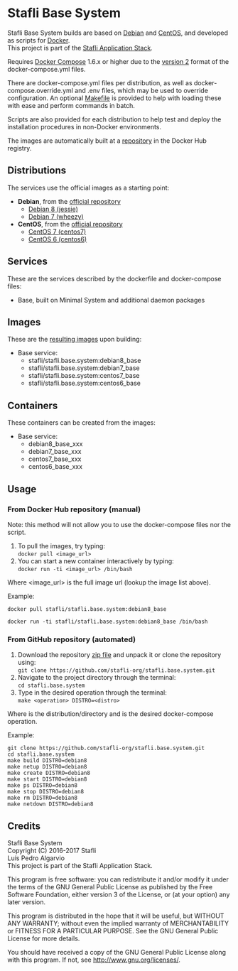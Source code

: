 # Stafli Base System
Stafli Base System builds are based on [Debian](https://www.debian.org/) and [CentOS](https://www.centos.org/), and developed as scripts for [Docker](https://www.docker.com/).  
This project is part of the [Stafli Application Stack](https://github.com/stafli-org/).

Requires [Docker Compose](https://docs.docker.com/compose/) 1.6.x or higher due to the [version 2](https://docs.docker.com/compose/compose-file/#versioning) format of the docker-compose.yml files.

There are docker-compose.yml files per distribution, as well as docker-compose.override.yml and .env files, which may be used to override configuration.
An optional [Makefile](../../tree/master/Makefile) is provided to help with loading these with ease and perform commands in batch.

Scripts are also provided for each distribution to help test and deploy the installation procedures in non-Docker environments.

The images are automatically built at a [repository](https://hub.docker.com/r/stafli/stafli.base.system) in the Docker Hub registry.

## Distributions
The services use the official images as a starting point:
- __Debian__, from the [official repository](https://hub.docker.com/_/debian/)
  - [Debian 8 (jessie)](../../tree/master/debian8)
  - [Debian 7 (wheezy)](../../tree/master/debian7)
- __CentOS__, from the [official repository](https://hub.docker.com/_/centos/)
  - [CentOS 7 (centos7)](../../tree/master/centos7)
  - [CentOS 6 (centos6)](../../tree/master/centos6)

## Services
These are the services described by the dockerfile and docker-compose files:
- Base, built on Minimal System and additional daemon packages

## Images
These are the [resulting images](https://hub.docker.com/r/stafli/stafli.base.system/tags/) upon building:
- Base service:
  - stafli/stafli.base.system:debian8_base
  - stafli/stafli.base.system:debian7_base
  - stafli/stafli.base.system:centos7_base
  - stafli/stafli.base.system:centos6_base

## Containers
These containers can be created from the images:
- Base service:
  - debian8_base_xxx
  - debian7_base_xxx
  - centos7_base_xxx
  - centos6_base_xxx

## Usage

### From Docker Hub repository (manual)

Note: this method will not allow you to use the docker-compose files nor the script.

1. To pull the images, try typing:  
`docker pull <image_url>`
2. You can start a new container interactively by typing:  
`docker run -ti <image_url> /bin/bash`

Where <image_url> is the full image url (lookup the image list above).

Example:
```
docker pull stafli/stafli.base.system:debian8_base

docker run -ti stafli/stafli.base.system:debian8_base /bin/bash
```

### From GitHub repository (automated)

1. Download the repository [zip file](https://github.com/stafli-org/stafli.base.system/archive/master.zip) and unpack it or clone the repository using:  
`git clone https://github.com/stafli-org/stafli.base.system.git`
2. Navigate to the project directory through the terminal:  
`cd stafli.base.system`
3. Type in the desired operation through the terminal:  
`make <operation> DISTRO=<distro>`

Where <distro> is the distribution/directory and <operation> is the desired docker-compose operation.

Example:
```
git clone https://github.com/stafli-org/stafli.base.system.git
cd stafli.base.system
make build DISTRO=debian8
make netup DISTRO=debian8
make create DISTRO=debian8
make start DISTRO=debian8
make ps DISTRO=debian8
make stop DISTRO=debian8
make rm DISTRO=debian8
make netdown DISTRO=debian8
```

## Credits
Stafli Base System  
Copyright (C) 2016-2017 Stafli  
Luís Pedro Algarvio  
This project is part of the Stafli Application Stack.

This program is free software: you can redistribute it and/or modify
it under the terms of the GNU General Public License as published by
the Free Software Foundation, either version 3 of the License, or
(at your option) any later version.

This program is distributed in the hope that it will be useful,
but WITHOUT ANY WARRANTY; without even the implied warranty of
MERCHANTABILITY or FITNESS FOR A PARTICULAR PURPOSE.  See the
GNU General Public License for more details.

You should have received a copy of the GNU General Public License
along with this program.  If not, see <http://www.gnu.org/licenses/>.
